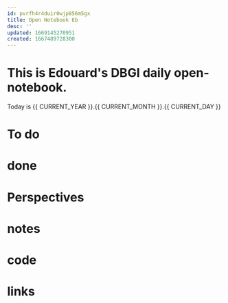 ```yaml
---
id: pvrfh4r4duir0wjp856m5gx
title: Open Notebook Eb
desc: ''
updated: 1669145270951
created: 1667489728300
---
```


# This is Edouard's DBGI daily open-notebook.

Today is {{ CURRENT_YEAR }}.{{ CURRENT_MONTH }}.{{ CURRENT_DAY }}

# To do

# done

# Perspectives

# notes

# code

# links


